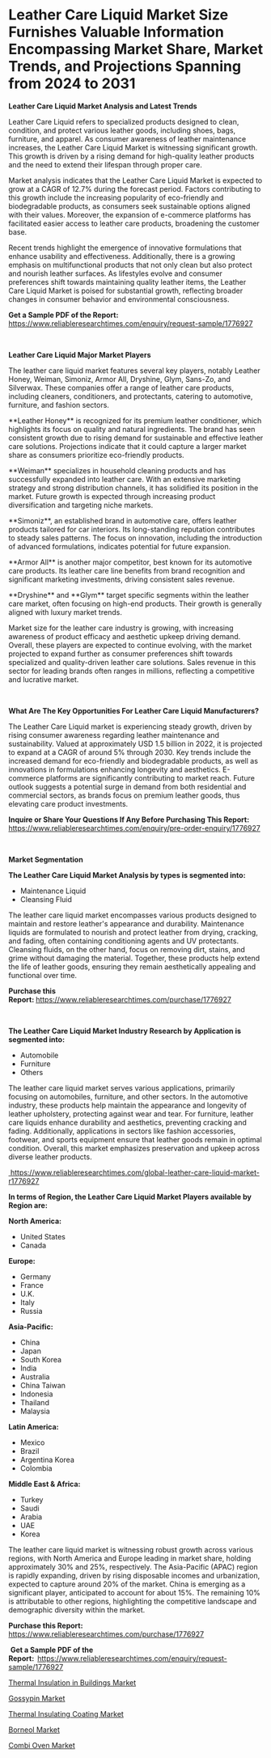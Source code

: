 <p><h1>Leather Care Liquid Market Size Furnishes Valuable Information Encompassing Market Share, Market Trends, and Projections Spanning from 2024 to 2031</h1></p><p><strong>Leather Care Liquid Market Analysis and Latest Trends</strong></p>
<p><p>Leather Care Liquid refers to specialized products designed to clean, condition, and protect various leather goods, including shoes, bags, furniture, and apparel. As consumer awareness of leather maintenance increases, the Leather Care Liquid Market is witnessing significant growth. This growth is driven by a rising demand for high-quality leather products and the need to extend their lifespan through proper care.</p><p>Market analysis indicates that the Leather Care Liquid Market is expected to grow at a CAGR of 12.7% during the forecast period. Factors contributing to this growth include the increasing popularity of eco-friendly and biodegradable products, as consumers seek sustainable options aligned with their values. Moreover, the expansion of e-commerce platforms has facilitated easier access to leather care products, broadening the customer base.</p><p>Recent trends highlight the emergence of innovative formulations that enhance usability and effectiveness. Additionally, there is a growing emphasis on multifunctional products that not only clean but also protect and nourish leather surfaces. As lifestyles evolve and consumer preferences shift towards maintaining quality leather items, the Leather Care Liquid Market is poised for substantial growth, reflecting broader changes in consumer behavior and environmental consciousness.</p></p>
<p><strong>Get a Sample PDF of the Report:&nbsp;</strong> <a href="https://www.reliableresearchtimes.com/enquiry/request-sample/1776927?utm_campaign=1529&utm_medium=2&utm_source=Github&utm_content=ia&utm_term=09102024&utm_id=leather-care-liquid">https://www.reliableresearchtimes.com/enquiry/request-sample/1776927</a></p>
<p>&nbsp;</p>
<p><strong>Leather Care Liquid Major Market Players</strong></p>
<p><p>The leather care liquid market features several key players, notably Leather Honey, Weiman, Simoniz, Armor All, Dryshine, Glym, Sans-Zo, and Silverwax. These companies offer a range of leather care products, including cleaners, conditioners, and protectants, catering to automotive, furniture, and fashion sectors.</p><p>**Leather Honey** is recognized for its premium leather conditioner, which highlights its focus on quality and natural ingredients. The brand has seen consistent growth due to rising demand for sustainable and effective leather care solutions. Projections indicate that it could capture a larger market share as consumers prioritize eco-friendly products.</p><p>**Weiman** specializes in household cleaning products and has successfully expanded into leather care. With an extensive marketing strategy and strong distribution channels, it has solidified its position in the market. Future growth is expected through increasing product diversification and targeting niche markets.</p><p>**Simoniz**, an established brand in automotive care, offers leather products tailored for car interiors. Its long-standing reputation contributes to steady sales patterns. The focus on innovation, including the introduction of advanced formulations, indicates potential for future expansion.</p><p>**Armor All** is another major competitor, best known for its automotive care products. Its leather care line benefits from brand recognition and significant marketing investments, driving consistent sales revenue.</p><p>**Dryshine** and **Glym** target specific segments within the leather care market, often focusing on high-end products. Their growth is generally aligned with luxury market trends.</p><p>Market size for the leather care industry is growing, with increasing awareness of product efficacy and aesthetic upkeep driving demand. Overall, these players are expected to continue evolving, with the market projected to expand further as consumer preferences shift towards specialized and quality-driven leather care solutions. Sales revenue in this sector for leading brands often ranges in millions, reflecting a competitive and lucrative market.</p></p>
<p>&nbsp;</p>
<p><strong>What Are The Key Opportunities For Leather Care Liquid Manufacturers?</strong></p>
<p><p>The Leather Care Liquid market is experiencing steady growth, driven by rising consumer awareness regarding leather maintenance and sustainability. Valued at approximately USD 1.5 billion in 2022, it is projected to expand at a CAGR of around 5% through 2030. Key trends include the increased demand for eco-friendly and biodegradable products, as well as innovations in formulations enhancing longevity and aesthetics. E-commerce platforms are significantly contributing to market reach. Future outlook suggests a potential surge in demand from both residential and commercial sectors, as brands focus on premium leather goods, thus elevating care product investments.</p></p>
<p><strong>Inquire or Share Your Questions If Any Before Purchasing This Report:</strong> <a href="https://www.reliableresearchtimes.com/enquiry/pre-order-enquiry/1776927?utm_campaign=1529&utm_medium=2&utm_source=Github&utm_content=ia&utm_term=09102024&utm_id=leather-care-liquid">https://www.reliableresearchtimes.com/enquiry/pre-order-enquiry/1776927</a></p>
<p>&nbsp;</p>
<p><strong>Market Segmentation</strong></p>
<p><strong>The Leather Care Liquid Market Analysis by types is segmented into:</strong></p>
<p><ul><li>Maintenance Liquid</li><li>Cleansing Fluid</li></ul></p>
<p><p>The leather care liquid market encompasses various products designed to maintain and restore leather's appearance and durability. Maintenance liquids are formulated to nourish and protect leather from drying, cracking, and fading, often containing conditioning agents and UV protectants. Cleansing fluids, on the other hand, focus on removing dirt, stains, and grime without damaging the material. Together, these products help extend the life of leather goods, ensuring they remain aesthetically appealing and functional over time.</p></p>
<p><strong>Purchase this Report:&nbsp;</strong><a href="https://www.reliableresearchtimes.com/purchase/1776927?utm_campaign=1529&utm_medium=2&utm_source=Github&utm_content=ia&utm_term=09102024&utm_id=leather-care-liquid">https://www.reliableresearchtimes.com/purchase/1776927</a></p>
<p>&nbsp;</p>
<p><strong>The Leather Care Liquid Market Industry Research by Application is segmented into:</strong></p>
<p><ul><li>Automobile</li><li>Furniture</li><li>Others</li></ul></p>
<p><p>The leather care liquid market serves various applications, primarily focusing on automobiles, furniture, and other sectors. In the automotive industry, these products help maintain the appearance and longevity of leather upholstery, protecting against wear and tear. For furniture, leather care liquids enhance durability and aesthetics, preventing cracking and fading. Additionally, applications in sectors like fashion accessories, footwear, and sports equipment ensure that leather goods remain in optimal condition. Overall, this market emphasizes preservation and upkeep across diverse leather products.</p></p>
<p><a href="https://www.reliableresearchtimes.com/global-leather-care-liquid-market-r1776927?utm_campaign=1529&utm_medium=2&utm_source=Github&utm_content=ia&utm_term=09102024&utm_id=leather-care-liquid">&nbsp;https://www.reliableresearchtimes.com/global-leather-care-liquid-market-r1776927</a></p>
<p><strong>In terms of Region, the Leather Care Liquid Market Players available by Region are:</strong></p>
<p>
    <p> <strong> North America: </strong>
        <ul>
            <li>United States</li>
            <li>Canada</li>
        </ul>
        </p> 
    <p> <strong> Europe: </strong>
        <ul>
            <li>Germany</li>
            <li>France</li>
            <li>U.K.</li>
            <li>Italy</li>
            <li>Russia</li>
        </ul>
        </p> 
    <p> <strong> Asia-Pacific: </strong>
        <ul>
            <li>China</li>
            <li>Japan</li>
            <li>South Korea</li>
            <li>India</li>
            <li>Australia</li>
            <li>China Taiwan</li>
            <li>Indonesia</li>
            <li>Thailand</li>
            <li>Malaysia</li>
        </ul>
        </p> 
    <p> <strong> Latin America: </strong>
        <ul>
            <li>Mexico</li>
            <li>Brazil</li>
            <li>Argentina Korea</li>
            <li>Colombia</li>
        </ul>
        </p> 
    <p> <strong> Middle East & Africa: </strong>
        <ul>
            <li>Turkey</li>
            <li>Saudi</li>
            <li>Arabia</li>
            <li>UAE</li>
            <li>Korea</li>
        </ul>
    </p>
    </p>
<p><p>The leather care liquid market is witnessing robust growth across various regions, with North America and Europe leading in market share, holding approximately 30% and 25%, respectively. The Asia-Pacific (APAC) region is rapidly expanding, driven by rising disposable incomes and urbanization, expected to capture around 20% of the market. China is emerging as a significant player, anticipated to account for about 15%. The remaining 10% is attributable to other regions, highlighting the competitive landscape and demographic diversity within the market.</p></p>
<p><strong>Purchase this Report: </strong><a href="https://www.reliableresearchtimes.com/purchase/1776927?utm_campaign=1529&utm_medium=2&utm_source=Github&utm_content=ia&utm_term=09102024&utm_id=leather-care-liquid">https://www.reliableresearchtimes.com/purchase/1776927</a></p>
<p>&nbsp;<strong>Get a Sample PDF of the Report:&nbsp;&nbsp;</strong><a href="https://www.reliableresearchtimes.com/enquiry/request-sample/1776927?utm_campaign=1529&utm_medium=2&utm_source=Github&utm_content=ia&utm_term=09102024&utm_id=leather-care-liquid">https://www.reliableresearchtimes.com/enquiry/request-sample/1776927</a></p>
<p><strong></strong></p>
<p><p><a href="https://www.linkedin.com/pulse/global-thermal-insulation-buildings-market-opportunities-5islf?utm_campaign=1529&utm_medium=2&utm_source=Github&utm_content=ia&utm_term=09102024&utm_id=leather-care-liquid">Thermal Insulation in Buildings Market</a></p><p><a href="https://www.linkedin.com/pulse/gossypin-industry-insights-report-analyzing-market-trends-mqbef?utm_campaign=1529&utm_medium=2&utm_source=Github&utm_content=ia&utm_term=09102024&utm_id=leather-care-liquid">Gossypin Market</a></p><p><a href="https://www.linkedin.com/pulse/thermal-insulating-coating-market-outlook-current-assessment-y79sf?utm_campaign=1529&utm_medium=2&utm_source=Github&utm_content=ia&utm_term=09102024&utm_id=leather-care-liquid">Thermal Insulating Coating Market</a></p><p><a href="https://www.linkedin.com/pulse/borneol-industry-resonance-7-amplification-across-domains-mxzyf?utm_campaign=1529&utm_medium=2&utm_source=Github&utm_content=ia&utm_term=09102024&utm_id=leather-care-liquid">Borneol Market</a></p><p><a href="https://www.linkedin.com/pulse/global-combi-oven-market-focus-application-end-use-industry-zubsc?utm_campaign=1529&utm_medium=2&utm_source=Github&utm_content=ia&utm_term=09102024&utm_id=leather-care-liquid">Combi Oven Market</a></p></p>